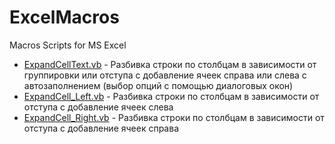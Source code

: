 # ExcelMacros

Macros Scripts for MS Excel

* [ExpandCellText.vb](ExpandCellText.vb) - Разбивка строки по столбцам в зависимости от группировки или отступа 
с добавление ячеек справа или слева с автозаполнением (выбор опций с помощью диалоговых окон)
* [ExpandCell_Left.vb](ExpandCell_Left.vb) - Разбивка строки по столбцам в зависимости от отступа с добавление ячеек слева
* [ExpandCell_Right.vb](ExpandCell_Right.vb) - Разбивка строки по столбцам в зависимости от отступа с добавление ячеек справа
